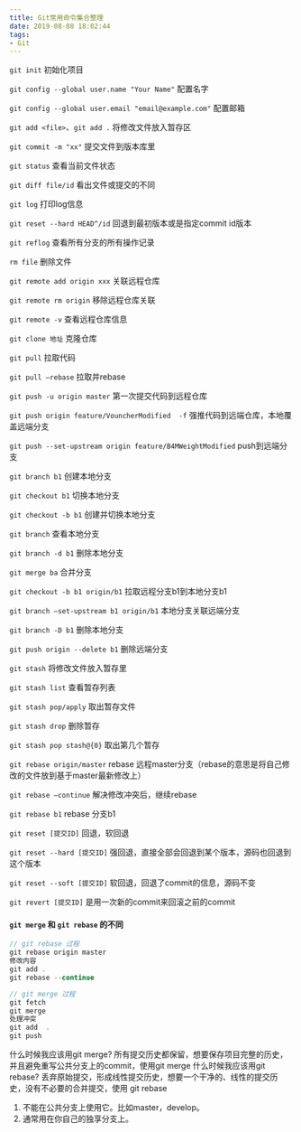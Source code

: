 ```yaml
---
title: Git常用命令集合整理
date: 2019-08-08 18:02:44
tags: 
- Git
---
```

`git init` 初始化项目

`git config --global user.name "Your Name"` 配置名字

`git config --global user.email "email@example.com"` 配置邮箱

`git add <file>`、`git add .` 将修改文件放入暂存区

`git commit -m "xx"` 提交文件到版本库里

`git status` 查看当前文件状态

`git diff file/id` 看出文件或提交的不同

`git log` 打印log信息

`git reset --hard HEAD^/id` 回退到最初版本或是指定commit id版本

`git reflog` 查看所有分支的所有操作记录

`rm file` 删除文件

`git remote add origin xxx` 关联远程仓库

`git remote rm origin` 移除远程仓库关联

`git remote -v` 查看远程仓库信息

`git clone 地址` 克隆仓库

`git pull` 拉取代码

`git pull —rebase` 拉取并rebase

`git push -u origin master` 第一次提交代码到远程仓库

`git push origin feature/VouncherModified  -f` 强推代码到远端仓库，本地覆盖远端分支

`git push --set-upstream origin feature/B4MWeightModified` push到远端分支

`git branch b1` 创建本地分支

`git checkout b1` 切换本地分支

`git checkout -b b1` 创建并切换本地分支

`git branch` 查看本地分支

`git branch -d b1` 删除本地分支

`git merge ba` 合并分支

`git checkout -b b1 origin/b1`  拉取远程分支b1到本地分支b1

`git branch —set-upstream b1 origin/b1` 本地分支关联远端分支

`git branch -D b1` 删除本地分支

`git push origin --delete b1` 删除远端分支

`git stash` 将修改文件放入暂存里

`git stash list` 查看暂存列表

`git stash pop/apply` 取出暂存文件

`git stash drop` 删除暂存

`git stash pop stash@{0}` 取出第几个暂存

`git rebase origin/master` rebase 远程master分支（rebase的意思是将自己修改的文件放到基于master最新修改上）

`git rebase —continue` 解决修改冲突后，继续rebase

`git rebase b1` rebase 分支b1

`git reset [提交ID]` 回退，软回退

`git reset --hard [提交ID]` 强回退，直接全部会回退到某个版本，源码也回退到这个版本

`git reset --soft [提交ID]` 软回退，回退了commit的信息，源码不变

`git revert [提交ID]` 是用一次新的commit来回滚之前的commit

#### `git merge` 和 `git rebase` 的不同

``` js
// git rebase 过程
git rebase origin master
修改内容
git add .
git rebase --continue

// git merge 过程
git fetch
git merge
处理冲突
git add  .
git push
```
什么时候我应该用git merge?
所有提交历史都保留，想要保存项目完整的历史，并且避免重写公共分支上的commit，使用git merge
什么时候我应该用git rebase?
丢弃原始提交，形成线性提交历史，想要一个干净的、线性的提交历史，没有不必要的合并提交，使用 git rebase
1. 不能在公共分支上使用它。比如master，develop。
2. 通常用在你自己的独享分支上。